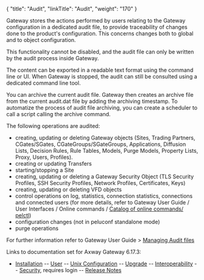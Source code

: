 {
    "title": "Audit",
    "linkTitle": "Audit",
    "weight": "170"
}  

Gateway stores the actions performed by users relating to the Gateway configuration in a dedicated audit file, to provide traceability of changes done to the product's configuration. This concerns changes both to global and to object configuration.

This functionality cannot be disabled, and the audit file can only be written by the audit process inside Gateway.

The content can be exported in a readable text format using the command line or UI. When Gateway is stopped, the audit can still be consulted using a dedicated command line tool.

You can archive the current audit file. Gateway then creates an archive file from the current <span class="code">audit.dat </span>file by adding the archiving timestamp. To automatize the process of audit file archiving, you can create a scheduler to call a script calling the archive command.

The following operations are audited:

-   creating, updating or deleting Gateway objects (Sites, Trading Partners, CGates/SGates, CGateGroups/SGateGroups, Applications, Diffusion Lists, Decision Rules, Rule Tables, Models, Purge Models, Property Lists, Proxy, Users, Profiles).
-   creating or updating Transfers
-   starting/stopping a Site
-   creating, updating or deleting a Gateway Security Object (TLS Security Profiles, SSH Security Profiles, Network Profiles, Certificates, Keys)
-   creating, updating or deleting VFD objects
-   control operations on log, statistics, connection statistics, connections and connected users (for more details, refer to Gateway User Guide / User Interfaces / Online commands / [Catalog of online commands/ pelctl](#))
-   configuration changes (not in peluconf standalone mode)
-   purge operations

For further information refer to Gateway User Guide &gt; [Managing Audit files](#)

Links to documentation set for Axway Gateway <span class="mc-variable axway_variables.Release_Number variable">6.17.3</span>:

-   [Installation](#) -- [User](#) -- [Unix Configuration](#) -- [Upgrade](#) -- [Interoperability](#) -- [Security](#), requires login -- [Release Notes](#)
